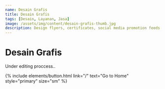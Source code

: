 ```yaml
---
name: Desain Grafis
title: Desain Grafis
tags: [Desain, Layanan, Jasa]
image: /assets/img/content/desain-grafis-thumb.jpg
description: Design flyers, certificates, social media promotion feeds.
---
```


# Desain Grafis

Under editing proccess..

<p class="text-center">
{% include elements/button.html link="/" text="Go to Home" style="primary" size="sm" %}
</p>

